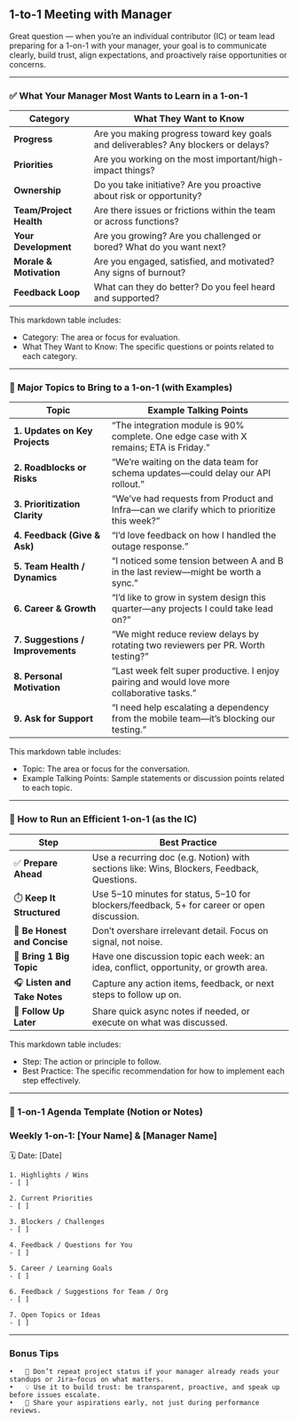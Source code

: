 ## 1-to-1 Meeting with Manager

Great question — when you’re an individual contributor (IC) or team lead preparing for a 1-on-1 with your manager, your goal is to communicate clearly, build trust, align expectations, and proactively raise opportunities or concerns.

---

### ✅ What Your Manager Most Wants to Learn in a 1-on-1

| **Category**          | **What They Want to Know**                                                      |
|-----------------------|---------------------------------------------------------------------------------|
| **Progress**          | Are you making progress toward key goals and deliverables? Any blockers or delays? |
| **Priorities**        | Are you working on the most important/high-impact things?                       |
| **Ownership**         | Do you take initiative? Are you proactive about risk or opportunity?            |
| **Team/Project Health**| Are there issues or frictions within the team or across functions?              |
| **Your Development**  | Are you growing? Are you challenged or bored? What do you want next?            |
| **Morale & Motivation**| Are you engaged, satisfied, and motivated? Any signs of burnout?               |
| **Feedback Loop**     | What can they do better? Do you feel heard and supported?                       |


This markdown table includes:
- Category: The area or focus for evaluation.
- What They Want to Know: The specific questions or points related to each category.

---

### 🧩 Major Topics to Bring to a 1-on-1 (with Examples)


| **Topic**                   | **Example Talking Points**                                                          |
|-----------------------------|-------------------------------------------------------------------------------------|
| **1. Updates on Key Projects** | “The integration module is 90% complete. One edge case with X remains; ETA is Friday.” |
| **2. Roadblocks or Risks**    | “We’re waiting on the data team for schema updates—could delay our API rollout.”    |
| **3. Prioritization Clarity** | “We’ve had requests from Product and Infra—can we clarify which to prioritize this week?” |
| **4. Feedback (Give & Ask)**  | “I’d love feedback on how I handled the outage response.”                          |
| **5. Team Health / Dynamics** | “I noticed some tension between A and B in the last review—might be worth a sync.” |
| **6. Career & Growth**        | “I’d like to grow in system design this quarter—any projects I could take lead on?” |
| **7. Suggestions / Improvements** | “We might reduce review delays by rotating two reviewers per PR. Worth testing?”   |
| **8. Personal Motivation**    | “Last week felt super productive. I enjoy pairing and would love more collaborative tasks.” |
| **9. Ask for Support**        | “I need help escalating a dependency from the mobile team—it’s blocking our testing.” |

This markdown table includes:
- Topic: The area or focus for the conversation.
- Example Talking Points: Sample statements or discussion points related to each topic.

---

### 🎯 How to Run an Efficient 1-on-1 (as the IC)


| **Step**             | **Best Practice**                                                                         |
|----------------------|-------------------------------------------------------------------------------------------|
| ✅ **Prepare Ahead**   | Use a recurring doc (e.g. Notion) with sections like: Wins, Blockers, Feedback, Questions. |
| ⏱️ **Keep It Structured** | Use 5–10 minutes for status, 5–10 for blockers/feedback, 5+ for career or open discussion. |
| 💬 **Be Honest and Concise** | Don’t overshare irrelevant detail. Focus on signal, not noise.                           |
| 📌 **Bring 1 Big Topic**  | Have one discussion topic each week: an idea, conflict, opportunity, or growth area.     |
| 🎧 **Listen and Take Notes** | Capture any action items, feedback, or next steps to follow up on.                     |
| 🔄 **Follow Up Later** | Share quick async notes if needed, or execute on what was discussed.                      |

This markdown table includes:

- Step: The action or principle to follow.
- Best Practice: The specific recommendation for how to implement each step effectively.

---

### 📝 1-on-1 Agenda Template (Notion or Notes)


### Weekly 1-on-1: [Your Name] & [Manager Name]
🗓️ Date: [Date]

```text
1. Highlights / Wins
- [ ]

2. Current Priorities
- [ ]

3. Blockers / Challenges
- [ ]

4. Feedback / Questions for You
- [ ]

5. Career / Learning Goals
- [ ]

6. Feedback / Suggestions for Team / Org
- [ ]

7. Open Topics or Ideas
- [ ]
```

---

### Bonus Tips
	•	🔁 Don’t repeat project status if your manager already reads your standups or Jira—focus on what matters.
	•	💡 Use it to build trust: be transparent, proactive, and speak up before issues escalate.
	•	🌱 Share your aspirations early, not just during performance reviews.


